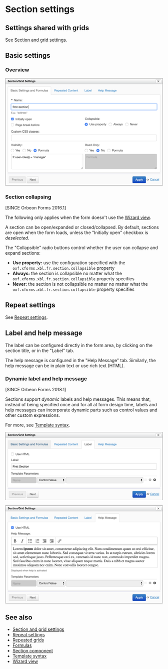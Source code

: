 # Section settings

## Settings shared with grids

See [Section and grid settings](container-settings.md).

## Basic settings

### Overview

![](images/section-settings.png)

### Section collapsing

\[SINCE Orbeon Forms 2016.1\]

The following only applies when the form doesn't use the [Wizard view](../form-runner/feature/wizard-view.md).

A section can be open/expanded or closed/collapsed. By default, sections are open when the form loads, unless the "Initially open" checkbox is *deselected*.

The "Collapsible" radio buttons control whether the user can collapse and expand sections:

- __Use property:__ use  the configuration specified with the `oxf.xforms.xbl.fr.section.collapsible` property
- __Always:__ the section is collapsible no matter what the `oxf.xforms.xbl.fr.section.collapsible` property specifies
- __Never:__ the section is not collapsible no matter no matter what the `oxf.xforms.xbl.fr.section.collapsible` property specifies

## Repeat settings

See [Repeat settings](repeat-settings.md).

## Label and help message

The label can be configured directly in the form area, by clicking on the section title, or in the "Label" tab.

The help message is configured in the "Help Message" tab. Similarly, the help message can be in plain text or use rich text (HTML). 

### Dynamic label and help message

[SINCE Orbeon Forms 2018.1]

Sections support *dynamic* labels and help messages. This means that, instead of being specified once and for all at form design time, labels and help messages can incorporate dynamic parts such as control values and other custom expressions.

For more, see [Template syntax](template-syntax.md).

![](images/section-settings-label.png)

![](images/section-settings-help.png)

## See also

- [Section and grid settings](container-settings.md)
- [Repeat settings](repeat-settings.md)
- [Repeated grids](repeated-grids.md)
- [Formulas](formulas.md)
- [Section component](/form-runner/component/section.md)
- [Template syntax](template-syntax.md)
- [Wizard view](/form-runner/feature/wizard-view.md)
